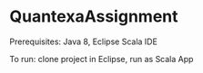 # QuantexaAssignment
Prerequisites: Java 8, Eclipse Scala IDE

To run: clone project in Eclipse, run as Scala App
